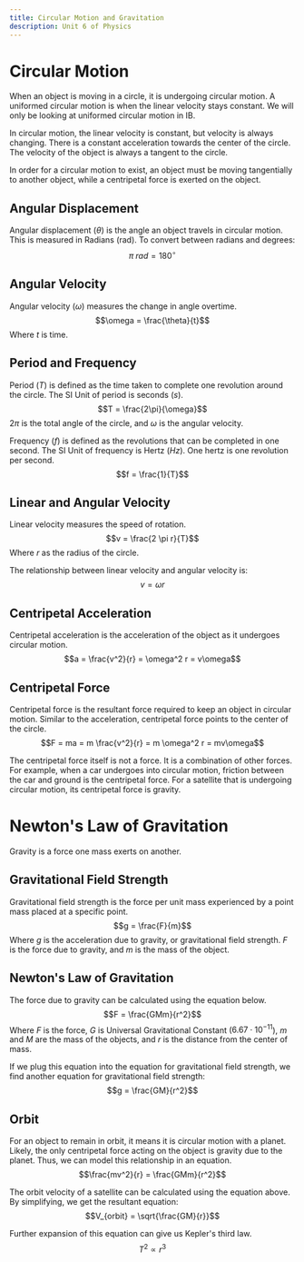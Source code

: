 ```yaml
---
title: Circular Motion and Gravitation
description: Unit 6 of Physics
---
```


# Circular Motion

When an object is moving in a circle, it is undergoing circular motion.
A uniformed circular motion is when the linear velocity stays constant.
We will only be looking at uniformed circular motion in IB.

In circular motion, the linear velocity is constant, but velocity is
always changing. There is a constant acceleration towards the center of
the circle. The velocity of the object is always a tangent to the
circle.

In order for a circular motion to exist, an object must be moving
tangentially to another object, while a centripetal force is exerted on
the object.

## Angular Displacement

Angular displacement ($\theta$) is the angle an object travels in
circular motion. This is measured in Radians (rad). To convert between
radians and degrees: $$\pi\; rad = 180^\circ$$

## Angular Velocity

Angular velocity ($\omega$) measures the change in angle overtime.
$$\omega = \frac{\theta}{t}$$ Where $t$ is time.

## Period and Frequency

Period ($T$) is defined as the time taken to complete one revolution
around the circle. The SI Unit of period is seconds ($s$).
$$T = \frac{2\pi}{\omega}$$ $2\pi$ is the total angle of the circle, and
$\omega$ is the angular velocity.

Frequency ($f$) is defined as the revolutions that can be completed in
one second. The SI Unit of frequency is Hertz ($Hz$). One hertz is one
revolution per second. $$f = \frac{1}{T}$$

## Linear and Angular Velocity

Linear velocity measures the speed of rotation.
$$v = \frac{2 \pi r}{T}$$ Where $r$ as the radius of the circle.

The relationship between linear velocity and angular velocity is:
$$v = \omega r$$

## Centripetal Acceleration

Centripetal acceleration is the acceleration of the object as it
undergoes circular motion. $$a = \frac{v^2}{r} = \omega^2 r = v\omega$$

## Centripetal Force

Centripetal force is the resultant force required to keep an object in
circular motion. Similar to the acceleration, centripetal force points
to the center of the circle.
$$F = ma = m \frac{v^2}{r} = m \omega^2 r = mv\omega$$

The centripetal force itself is not a force. It is a combination of
other forces. For example, when a car undergoes into circular motion,
friction between the car and ground is the centripetal force. For a
satellite that is undergoing circular motion, its centripetal force is
gravity.

# Newton's Law of Gravitation

Gravity is a force one mass exerts on another.

## Gravitational Field Strength

Gravitational field strength is the force per unit mass experienced by a
point mass placed at a specific point. $$g = \frac{F}{m}$$ Where $g$ is
the acceleration due to gravity, or gravitational field strength. $F$ is
the force due to gravity, and $m$ is the mass of the object.

## Newton's Law of Gravitation

The force due to gravity can be calculated using the equation below.
$$F = \frac{GMm}{r^2}$$ Where $F$ is the force, $G$ is Universal
Gravitational Constant ($6.67 \cdot 10^{-11}$), $m$ and $M$ are the mass
of the objects, and $r$ is the distance from the center of mass.

If we plug this equation into the equation for gravitational field
strength, we find another equation for gravitational field strength:
$$g = \frac{GM}{r^2}$$

## Orbit

For an object to remain in orbit, it means it is circular motion with a
planet. Likely, the only centripetal force acting on the object is
gravity due to the planet. Thus, we can model this relationship in an
equation. $$\frac{mv^2}{r} = \frac{GMm}{r^2}$$

The orbit velocity of a satellite can be calculated using the equation
above. By simplifying, we get the resultant equation:
$$V_{orbit} = \sqrt{\frac{GM}{r}}$$

Further expansion of this equation can give us Kepler's third law.
$$T^2 \propto r^3$$
